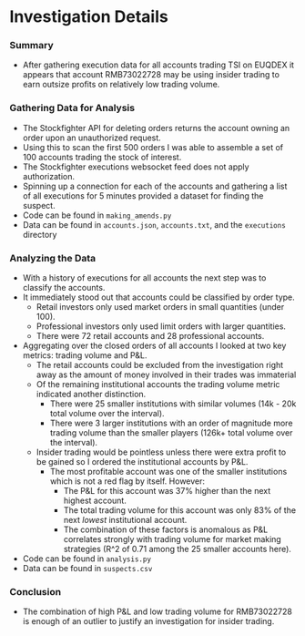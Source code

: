 # Investigation Details

### Summary
- After gathering execution data for all accounts trading TSI on EUQDEX it appears that account RMB73022728 may be using insider trading to earn outsize profits on relatively low trading volume.

### Gathering Data for Analysis
- The Stockfighter API for deleting orders returns the account owning an order upon an unauthorized request.
- Using this to scan the first 500 orders I was able to assemble a set of 100 accounts trading the stock of interest.
- The Stockfighter executions websocket feed does not apply authorization.
- Spinning up a connection for each of the accounts and gathering a list of all executions for 5 minutes provided a dataset for finding the suspect.
- Code can be found in `making_amends.py`
- Data can be found in `accounts.json`, `accounts.txt`, and the `executions` directory

### Analyzing the Data
- With a history of executions for all accounts the next step was to classify the accounts.
- It immediately stood out that accounts could be classified by order type.
  - Retail investors only used market orders in small quantities (under 100).
  - Professional investors only used limit orders with larger quantities.
  - There were 72 retail accounts and 28 professional accounts.
- Aggregating over the closed orders of all accounts I looked at two key metrics: trading volume and P&L.
  - The retail accounts could be excluded from the investigation right away as the amount of money involved in their trades was immaterial
  - Of the remaining institutional accounts the trading volume metric indicated another distinction.
    - There were 25 smaller institutions with similar volumes (14k - 20k total volume over the interval).
    - There were 3 larger institutions with an order of magnitude more trading volume than the smaller players (126k+ total volume over the interval).
  - Insider trading would be pointless unless there were extra profit to be gained so I ordered the institutional accounts by P&L.
    - The most profitable account was one of the smaller institutions which is not a red flag by itself. However:
      - The P&L for this account was 37% higher than the next highest account.
      - The total trading volume for this account was only 83% of the next *lowest* institutional account.
      - The combination of these factors is anomalous as P&L correlates strongly with trading volume for market making strategies (R^2 of 0.71 among the 25 smaller accounts here).
- Code can be found in `analysis.py`
- Data can be found in `suspects.csv`

### Conclusion
- The combination of high P&L and low trading volume for RMB73022728 is enough of an outlier to justify an investigation for insider trading.
